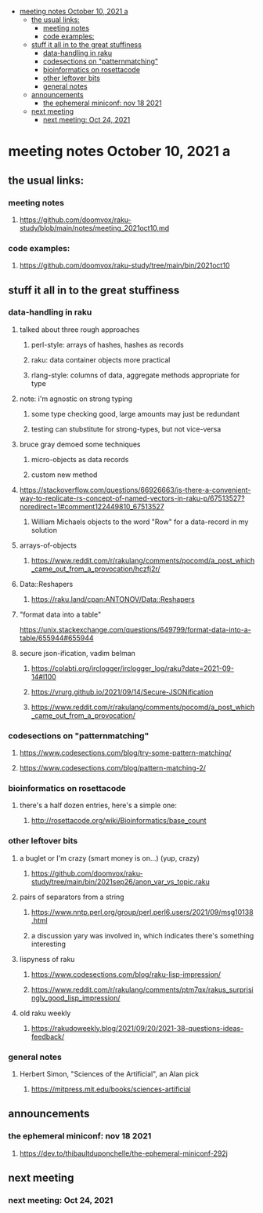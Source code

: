- [meeting notes October 10, 2021                                      a](#org3cb4c3a)
  - [the usual links:](#orgfe102a8)
    - [meeting notes](#org905217b)
    - [code examples:](#orgd20df96)
  - [stuff it all in to the great stuffiness](#org6f4bb86)
    - [data-handling in raku](#orge227c91)
    - [codesections on "patternmatching"](#org0d05e2d)
    - [bioinformatics on rosettacode](#orgbb329a0)
    - [other leftover bits](#org5209180)
    - [general notes](#orgd523a35)
  - [announcements](#org01ee37d)
    - [the ephemeral miniconf: nov 18 2021](#org82b282b)
  - [next meeting](#org6c54deb)
    - [next meeting: Oct 24, 2021](#orgf0ee28a)


<a id="org3cb4c3a"></a>

# meeting notes October 10, 2021                                      a


<a id="orgfe102a8"></a>

## the usual links:


<a id="org905217b"></a>

### meeting notes

1.  <https://github.com/doomvox/raku-study/blob/main/notes/meeting_2021oct10.md>


<a id="orgd20df96"></a>

### code examples:

1.  <https://github.com/doomvox/raku-study/tree/main/bin/2021oct10>


<a id="org6f4bb86"></a>

## stuff it all in to the great stuffiness


<a id="orge227c91"></a>

### data-handling in raku

1.  talked about three rough approaches

    1.  perl-style: arrays of hashes, hashes as records
    
    2.  raku: data container objects more practical
    
    3.  rlang-style: columns of data, aggregate methods appropriate for type

2.  note: i'm agnostic on strong typing

    1.  some type checking good, large amounts may just be redundant
    
    2.  testing can stubstitute for strong-types, but not vice-versa

3.  bruce gray demoed some techniques

    1.  micro-objects as data records
    
    2.  custom new method

4.  <https://stackoverflow.com/questions/66926663/is-there-a-convenient-way-to-replicate-rs-concept-of-named-vectors-in-raku-p/67513527?noredirect=1#comment122449810_67513527>

    1.  William Michaels objects to the word "Row" for a data-record in my solution

5.  arrays-of-objects

    1.  <https://www.reddit.com/r/rakulang/comments/pocomd/a_post_which_came_out_from_a_provocation/hczfj2r/>

6.  Data::Reshapers

    1.  <https://raku.land/cpan:ANTONOV/Data::Reshapers>

7.  "format data into a table"

    <https://unix.stackexchange.com/questions/649799/format-data-into-a-table/655944#655944>

8.  secure json-ification, vadim belman

    1.  <https://colabti.org/irclogger/irclogger_log/raku?date=2021-09-14#l100>
    
    2.  <https://vrurg.github.io/2021/09/14/Secure-JSONification>
    
    3.  <https://www.reddit.com/r/rakulang/comments/pocomd/a_post_which_came_out_from_a_provocation/>


<a id="org0d05e2d"></a>

### codesections on "patternmatching"

1.  <https://www.codesections.com/blog/try-some-pattern-matching/>

2.  <https://www.codesections.com/blog/pattern-matching-2/>


<a id="orgbb329a0"></a>

### bioinformatics on rosettacode

1.  there's a half dozen entries, here's a simple one:

    1.  <http://rosettacode.org/wiki/Bioinformatics/base_count>


<a id="org5209180"></a>

### other leftover bits

1.  a buglet or I'm crazy (smart money is on&#x2026;)  (yup, crazy)

    1.  <https://github.com/doomvox/raku-study/tree/main/bin/2021sep26/anon_var_vs_topic.raku>

2.  pairs of separators from a string

    1.  <https://www.nntp.perl.org/group/perl.perl6.users/2021/09/msg10138.html>
    
    2.  a discussion yary was involved in, which indicates there's something interesting

3.  lispyness of raku

    1.  <https://www.codesections.com/blog/raku-lisp-impression/>
    
    2.  <https://www.reddit.com/r/rakulang/comments/ptm7qx/rakus_surprisingly_good_lisp_impression/>

4.  old raku weekly

    1.  <https://rakudoweekly.blog/2021/09/20/2021-38-questions-ideas-feedback/>


<a id="orgd523a35"></a>

### general notes

1.  Herbert Simon, "Sciences of the Artificial", an Alan pick

    1.  <https://mitpress.mit.edu/books/sciences-artificial>


<a id="org01ee37d"></a>

## announcements


<a id="org82b282b"></a>

### the ephemeral miniconf: nov 18 2021

1.  <https://dev.to/thibaultduponchelle/the-ephemeral-miniconf-292j>


<a id="org6c54deb"></a>

## next meeting


<a id="orgf0ee28a"></a>

### next meeting: Oct 24, 2021
